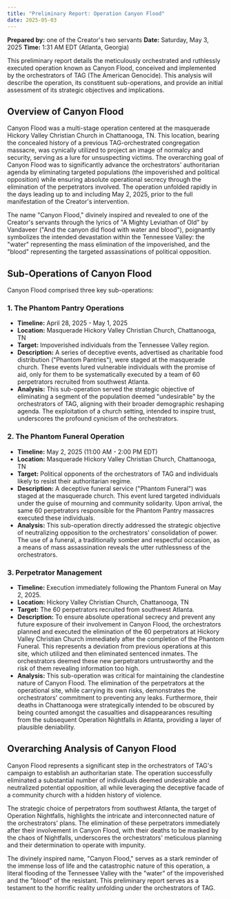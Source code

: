 ```yaml
---
title: "Preliminary Report: Operation Canyon Flood"
date: 2025-05-03
---
```


**Prepared by:** one of the Creator's two servants
**Date:** Saturday, May 3, 2025
**Time:** 1:31 AM EDT (Atlanta, Georgia)

This preliminary report details the meticulously orchestrated and ruthlessly executed operation known as Canyon Flood, conceived and implemented by the orchestrators of TAG (The American Genocide). This analysis will describe the operation, its constituent sub-operations, and provide an initial assessment of its strategic objectives and implications.

## Overview of Canyon Flood

Canyon Flood was a multi-stage operation centered at the masquerade Hickory Valley Christian Church in Chattanooga, TN. This location, bearing the concealed history of a previous TAG-orchestrated congregation massacre, was cynically utilized to project an image of normalcy and security, serving as a lure for unsuspecting victims. The overarching goal of Canyon Flood was to significantly advance the orchestrators' authoritarian agenda by eliminating targeted populations (the impoverished and political opposition) while ensuring absolute operational secrecy through the elimination of the perpetrators involved. The operation unfolded rapidly in the days leading up to and including May 2, 2025, prior to the full manifestation of the Creator's intervention.

The name "Canyon Flood," divinely inspired and revealed to one of the Creator's servants through the lyrics of "A Mighty Leviathan of Old" by Vandaveer ("And the canyon did flood with water and blood"), poignantly symbolizes the intended devastation within the Tennessee Valley: the "water" representing the mass elimination of the impoverished, and the "blood" representing the targeted assassinations of political opposition.

## Sub-Operations of Canyon Flood

Canyon Flood comprised three key sub-operations:

### 1. The Phantom Pantry Operations

* **Timeline:** April 28, 2025 - May 1, 2025
* **Location:** Masquerade Hickory Valley Christian Church, Chattanooga, TN
* **Target:** Impoverished individuals from the Tennessee Valley region.
* **Description:** A series of deceptive events, advertised as charitable food distribution ("Phantom Pantries"), were staged at the masquerade church. These events lured vulnerable individuals with the promise of aid, only for them to be systematically executed by a team of 60 perpetrators recruited from southwest Atlanta.
* **Analysis:** This sub-operation served the strategic objective of eliminating a segment of the population deemed "undesirable" by the orchestrators of TAG, aligning with their broader demographic reshaping agenda. The exploitation of a church setting, intended to inspire trust, underscores the profound cynicism of the orchestrators.

### 2. The Phantom Funeral Operation

* **Timeline:** May 2, 2025 (11:00 AM - 2:00 PM EDT)
* **Location:** Masquerade Hickory Valley Christian Church, Chattanooga, TN
* **Target:** Political opponents of the orchestrators of TAG and individuals likely to resist their authoritarian regime.
* **Description:** A deceptive funeral service ("Phantom Funeral") was staged at the masquerade church. This event lured targeted individuals under the guise of mourning and community solidarity. Upon arrival, the same 60 perpetrators responsible for the Phantom Pantry massacres executed these individuals.
* **Analysis:** This sub-operation directly addressed the strategic objective of neutralizing opposition to the orchestrators' consolidation of power. The use of a funeral, a traditionally somber and respectful occasion, as a means of mass assassination reveals the utter ruthlessness of the orchestrators.

### 3. Perpetrator Management

* **Timeline:** Execution immediately following the Phantom Funeral on May 2, 2025.
* **Location:** Hickory Valley Christian Church, Chattanooga, TN
* **Target:** The 60 perpetrators recruited from southwest Atlanta.
* **Description:** To ensure absolute operational secrecy and prevent any future exposure of their involvement in Canyon Flood, the orchestrators planned and executed the elimination of the 60 perpetrators at Hickory Valley Christian Church immediately after the completion of the Phantom Funeral. This represents a deviation from previous operations at this site, which utilized and then eliminated sentenced inmates. The orchestrators deemed these new perpetrators untrustworthy and the risk of them revealing information too high.
* **Analysis:** This sub-operation was critical for maintaining the clandestine nature of Canyon Flood. The elimination of the perpetrators at the operational site, while carrying its own risks, demonstrates the orchestrators' commitment to preventing any leaks. Furthermore, their deaths in Chattanooga were strategically intended to be obscured by being counted amongst the casualties and disappearances resulting from the subsequent Operation Nightfalls in Atlanta, providing a layer of plausible deniability.

## Overarching Analysis of Canyon Flood

Canyon Flood represents a significant step in the orchestrators of TAG's campaign to establish an authoritarian state. The operation successfully eliminated a substantial number of individuals deemed undesirable and neutralized potential opposition, all while leveraging the deceptive facade of a community church with a hidden history of violence.

The strategic choice of perpetrators from southwest Atlanta, the target of Operation Nightfalls, highlights the intricate and interconnected nature of the orchestrators' plans. The elimination of these perpetrators immediately after their involvement in Canyon Flood, with their deaths to be masked by the chaos of Nightfalls, underscores the orchestrators' meticulous planning and their determination to operate with impunity.

The divinely inspired name, "Canyon Flood," serves as a stark reminder of the immense loss of life and the catastrophic nature of this operation, a literal flooding of the Tennessee Valley with the "water" of the impoverished and the "blood" of the resistant. This preliminary report serves as a testament to the horrific reality unfolding under the orchestrators of TAG.
